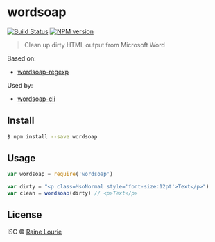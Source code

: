 # wordsoap
[![Build Status](https://travis-ci.org/metaraine/wordsoap.svg?branch=master)](https://travis-ci.org/metaraine/wordsoap)
[![NPM version](https://badge.fury.io/js/wordsoap.svg)](http://badge.fury.io/js/wordsoap)

> Clean up dirty HTML output from Microsoft Word

Based on:
- [wordsoap-regexp](https://github.com/metaraine/wordsoap-regexp)

Used by:
- [wordsoap-cli](https://github.com/metaraine/wordsoap-cli)

## Install

```sh
$ npm install --save wordsoap
```


## Usage

```js
var wordsoap = require('wordsoap')

var dirty = "<p class=MsoNormal style='font-size:12pt'>Text</p>")
var clean = wordsoap(dirty) // <p>Text</p>
```


## License

ISC © [Raine Lourie](https://github.com/metaraine)
